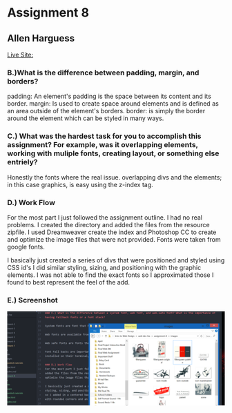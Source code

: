 # Assignment 8
## Allen Harguess

[Live Site: ](https://allenharguess701.github.io/web-dev-hw/assignment-8/)

### B.)What is the difference between padding, margin, and borders?

padding: An element's padding is the space between its content and its border.
margin: Is used to create space around elements and is defined as an area outside
of the element's borders.
border: is simply the border around the element which can be styled in many ways.

### C.) What was the hardest task for you to accomplish this assignment? For example, was it overlapping elements, working with muliple fonts, creating layout, or something else entriely?

Honestly the fonts where the real issue. overlapping divs and the elements; in this case graphics, is easy
using the z-index tag.

### D.) Work Flow
For the most part I just followed the assignment outline. I had no real problems. I created the directory and added the files from the resource zipfile. I used Dreamweaver create the index and Photoshop CC to create and optimize the image files that were not provided. Fonts were taken from google fonts.

I basically just created a series of divs that were positioned and styled using CSS id's I did similar styling, sizing, and positioning with the graphic elements. I was not able to find the exact fonts so I approximated those I found to best represent the feel of the add.

### E.) Screenshot
![Screenshot](https://github.com/allenharguess701/web-dev-hw/blob/master/assignment-8/Images/Desktop_screenshot.png)

